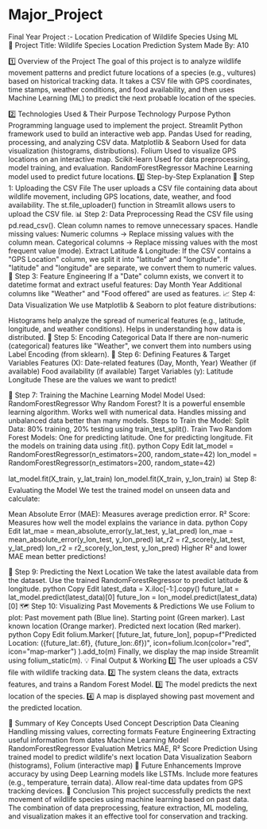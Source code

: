 # Major_Project
Final Year Project :- Location Predication of Wildlife Species Using ML
<br>
📌 Project Title: Wildlife Species Location Prediction System
Made By: A10

1️⃣ Overview of the Project
The goal of this project is to analyze wildlife movement patterns and predict future locations of a species (e.g., vultures) based on historical tracking data. It takes a CSV file with GPS coordinates, time stamps, weather conditions, and food availability, and then uses Machine Learning (ML) to predict the next probable location of the species.

2️⃣ Technologies Used & Their Purpose
Technology	Purpose
Python	Programming language used to implement the project.
Streamlit	Python framework used to build an interactive web app.
Pandas	Used for reading, processing, and analyzing CSV data.
Matplotlib & Seaborn	Used for data visualization (histograms, distributions).
Folium	Used to visualize GPS locations on an interactive map.
Scikit-learn	Used for data preprocessing, model training, and evaluation.
RandomForestRegressor	Machine Learning model used to predict future locations.
3️⃣ Step-by-Step Explanation
📂 Step 1: Uploading the CSV File
The user uploads a CSV file containing data about wildlife movement, including GPS locations, date, weather, and food availability.
The st.file_uploader() function in Streamlit allows users to upload the CSV file.
📊 Step 2: Data Preprocessing
Read the CSV file using pd.read_csv().
Clean column names to remove unnecessary spaces.
Handle missing values:
Numeric columns → Replace missing values with the column mean.
Categorical columns → Replace missing values with the most frequent value (mode).
Extract Latitude & Longitude:
If the CSV contains a "GPS Location" column, we split it into "latitude" and "longitude".
If "latitude" and "longitude" are separate, we convert them to numeric values.
📆 Step 3: Feature Engineering
If a "Date" column exists, we convert it to datetime format and extract useful features:
Day
Month
Year
Additional columns like "Weather" and "Food offered" are used as features.
📈 Step 4: Data Visualization
We use Matplotlib & Seaborn to plot feature distributions:

Histograms help analyze the spread of numerical features (e.g., latitude, longitude, and weather conditions).
Helps in understanding how data is distributed.
🧠 Step 5: Encoding Categorical Data
If there are non-numeric (categorical) features like "Weather", we convert them into numbers using Label Encoding (from sklearn).
📌 Step 6: Defining Features & Target Variables
Features (X):
Date-related features (Day, Month, Year)
Weather (if available)
Food availability (if available)
Target Variables (y):
Latitude
Longitude
These are the values we want to predict!

🤖 Step 7: Training the Machine Learning Model
Model Used: RandomForestRegressor
Why Random Forest?
It is a powerful ensemble learning algorithm.
Works well with numerical data.
Handles missing and unbalanced data better than many models.
Steps to Train the Model:
Split Data:
80% training, 20% testing using train_test_split().
Train Two Random Forest Models:
One for predicting latitude.
One for predicting longitude.
Fit the models on training data using .fit().
python
Copy
Edit
lat_model = RandomForestRegressor(n_estimators=200, random_state=42)
lon_model = RandomForestRegressor(n_estimators=200, random_state=42)

lat_model.fit(X_train, y_lat_train)
lon_model.fit(X_train, y_lon_train)
📊 Step 8: Evaluating the Model
We test the trained model on unseen data and calculate:

Mean Absolute Error (MAE): Measures average prediction error.
R² Score: Measures how well the model explains the variance in data.
python
Copy
Edit
lat_mae = mean_absolute_error(y_lat_test, y_lat_pred)
lon_mae = mean_absolute_error(y_lon_test, y_lon_pred)
lat_r2 = r2_score(y_lat_test, y_lat_pred)
lon_r2 = r2_score(y_lon_test, y_lon_pred)
Higher R² and lower MAE mean better predictions!

📍 Step 9: Predicting the Next Location
We take the latest available data from the dataset.
Use the trained RandomForestRegressor to predict latitude & longitude.
python
Copy
Edit
latest_data = X.iloc[-1:].copy()
future_lat = lat_model.predict(latest_data)[0]
future_lon = lon_model.predict(latest_data)[0]
🗺️ Step 10: Visualizing Past Movements & Predictions
We use Folium to plot:
Past movement path (Blue line).
Starting point (Green marker).
Last known location (Orange marker).
Predicted next location (Red marker).
python
Copy
Edit
folium.Marker(
    [future_lat, future_lon],
    popup=f"Predicted Location: ({future_lat:.6f}, {future_lon:.6f})",
    icon=folium.Icon(color="red", icon="map-marker")
).add_to(m)
Finally, we display the map inside Streamlit using folium_static(m).
💡 Final Output & Working
1️⃣ The user uploads a CSV file with wildlife tracking data.
2️⃣ The system cleans the data, extracts features, and trains a Random Forest Model.
3️⃣ The model predicts the next location of the species.
4️⃣ A map is displayed showing past movement and the predicted location.

📌 Summary of Key Concepts Used
Concept	Description
Data Cleaning	Handling missing values, correcting formats
Feature Engineering	Extracting useful information from dates
Machine Learning Model	RandomForestRegressor
Evaluation Metrics	MAE, R² Score
Prediction	Using trained model to predict wildlife's next location
Data Visualization	Seaborn (histograms), Folium (interactive map)
🔮 Future Enhancements
Improve accuracy by using Deep Learning models like LSTMs.
Include more features (e.g., temperature, terrain data).
Allow real-time data updates from GPS tracking devices.
📢 Conclusion
This project successfully predicts the next movement of wildlife species using machine learning based on past data. The combination of data preprocessing, feature extraction, ML modeling, and visualization makes it an effective tool for conservation and tracking.
